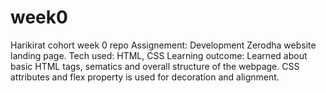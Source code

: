 # week0
Harikirat cohort week 0 repo
Assignement: Development Zerodha website landing page.
Tech used: HTML, CSS
Learning outcome: Learned about basic HTML tags, sematics and overall structure of the webpage. CSS attributes and flex property is used for decoration and alignment.
